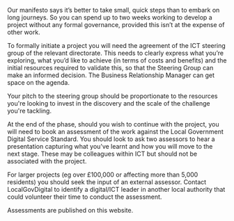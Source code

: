 
Our manifesto says it’s better to take small, quick steps than to embark on long journeys. So you can spend up to two weeks working to develop a project without any formal governance, provided this isn’t at the expense of other work. 

 

To formally initiate a project you will need the agreement of the ICT steering group of the relevant directorate. This needs to clearly express what you’re exploring, what you’d like to achieve (in terms of costs and benefits) and the initial resources required to validate this, so that the Steering Group can make an informed decision. The Business Relationship Manager can get space on the agenda. 

 

Your pitch to the steering group should be proportionate to the resources you're looking to invest in the discovery and the scale of the challenge you're tackling. 

 

At the end of the phase, should you wish to continue with the project, you will need to book an assessment of the work against the Local Government Digital Service Standard. You should look to ask two assessors to hear a presentation capturing what you’ve learnt and how you will move to the next stage. These may be colleagues within ICT but should not be associated with the project. 

 

For larger projects (eg over £100,000 or affecting more than 5,000 residents) you should seek the input of an external assessor. Contact LocalGovDigital  to identify a digital/ICT leader in another local authority that could volunteer their time to conduct the assessment. 

 

Assessments are published on this website. 

